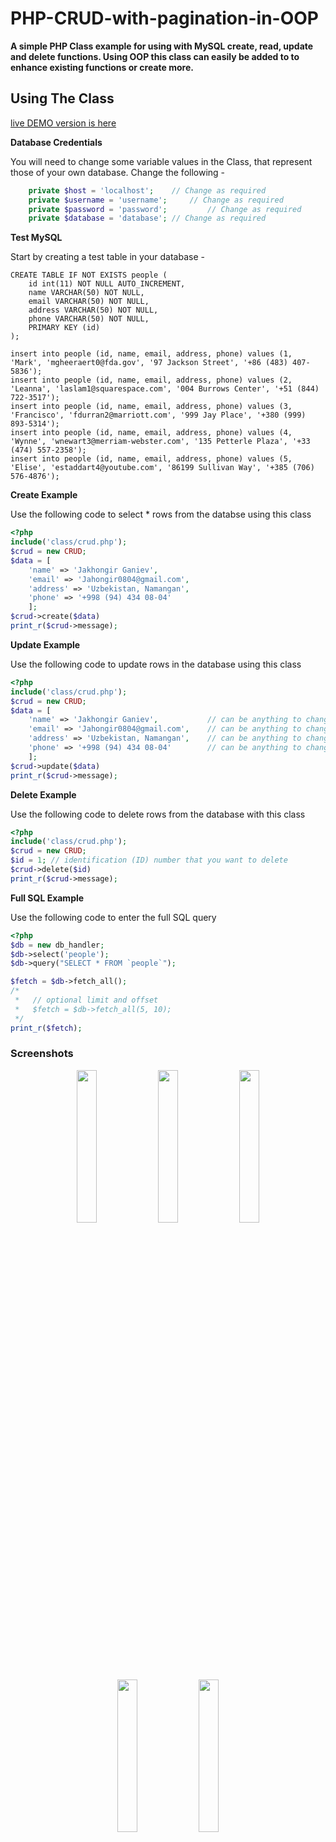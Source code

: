 # PHP-CRUD-with-pagination-in-OOP

**A simple PHP Class example for using with MySQL create, read, update and delete functions. Using OOP this class can easily be added to to enhance existing functions or create more.**

**Using The Class**
--
[live  DEMO version is here](http://jahongir.ga/php-crud-with-pagination-in-oop/)

**Database Credentials**

You will need to change some variable values in the Class, that represent those of your own database. Change the following -

```php
    private $host = 'localhost';    // Change as required
    private $username = 'username';     // Change as required
    private $password = 'password';         // Change as required
    private $database = 'database'; // Change as required
```

**Test MySQL**

Start by creating a test table in your database -

```mysql
CREATE TABLE IF NOT EXISTS people (
    id int(11) NOT NULL AUTO_INCREMENT, 
    name VARCHAR(50) NOT NULL, 
    email VARCHAR(50) NOT NULL, 
    address VARCHAR(50) NOT NULL, 
    phone VARCHAR(50) NOT NULL,
    PRIMARY KEY (id)
); 

insert into people (id, name, email, address, phone) values (1, 'Mark', 'mgheeraert0@fda.gov', '97 Jackson Street', '+86 (483) 407-5836'); 
insert into people (id, name, email, address, phone) values (2, 'Leanna', 'laslam1@squarespace.com', '004 Burrows Center', '+51 (844) 722-3517'); 
insert into people (id, name, email, address, phone) values (3, 'Francisco', 'fdurran2@marriott.com', '999 Jay Place', '+380 (999) 893-5314'); 
insert into people (id, name, email, address, phone) values (4, 'Wynne', 'wnewart3@merriam-webster.com', '135 Petterle Plaza', '+33 (474) 557-2358'); 
insert into people (id, name, email, address, phone) values (5, 'Elise', 'estaddart4@youtube.com', '86199 Sullivan Way', '+385 (706) 576-4876'); 
```

**Create Example**

Use the following code to select * rows from the databse using this class

```php
<?php
include('class/crud.php');
$crud = new CRUD;
$data = [
    'name' => 'Jakhongir Ganiev',
    'email' => 'Jahongir0804@gmail.com',
    'address' => 'Uzbekistan, Namangan',
    'phone' => '+998 (94) 434 08-04'
    ];
$crud->create($data)
print_r($crud->message);
```
**Update Example**

Use the following code to update rows in the database using this class

```php
<?php
include('class/crud.php');
$crud = new CRUD;
$data = [
    'name' => 'Jakhongir Ganiev',           // can be anything to change 
    'email' => 'Jahongir0804@gmail.com',    // can be anything to change 
    'address' => 'Uzbekistan, Namangan',    // can be anything to change 
    'phone' => '+998 (94) 434 08-04'        // can be anything to change 
    ];
$crud->update($data)
print_r($crud->message);
```

**Delete Example**

Use the following code to delete rows from the database with this class

```php
<?php
include('class/crud.php');
$crud = new CRUD;
$id = 1; // identification (ID) number that you want to delete 
$crud->delete($id)
print_r($crud->message);
```

**Full SQL Example**

Use the following code to enter the full SQL query

```php
<?php
$db = new db_handler;
$db->select('people');
$db->query("SELECT * FROM `people`");

$fetch = $db->fetch_all();
/*
 *   // optional limit and offset
 *   $fetch = $db->fetch_all(5, 10);
 */
print_r($fetch); 
```
### Screenshots
<p align="center">

<img  width="25%" height="25%" src="./ss/create.jpg">

<img  width="25%" height="25%" src="./ss/read.jpg">

<img  width="25%" height="25%" src="./ss/update.jpg">

<img  width="25%" height="25%" src="./ss/delete.jpg">

<img  width="25%" height="25%" src="./ss/pagination.jpg">
